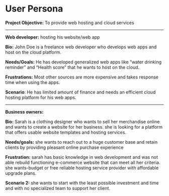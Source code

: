 # User Persona

**Project Objective:** To provide web hosting and cloud services

---

**Web developer:** hosting his website/web app

**Bio:** John Doe is a freelance web developer who develops web apps and host on
the cloud platform.

**Needs/Goals:** He has developed generalized web apps like “water drinking
reminder” and “Health score” that he wants to host on the cloud.

**Frustrations:** Most other sources are more expensive and takes response time
when using the apps.

**Scenario**: He has limited amount of finance and needs an efficient cloud
hosting platform for his web apps.

---

**Business owners:**

**Bio:** Sarah is a clothing designer who wants to sell her merchandise online
and wants to create a website for her business. she is looking for a platform
that offers usable website templates and hosting services.

**Needs/goals:** she wants to reach out to a huge customer base and retain
clients by providing pleasant online purchase experience

**Frustration:** sarah has basic knowledge in web development and was not able
rebuild functioning e-commerce website that can meet all her criteria. she
wants-budget or free reliable hosting service provider with affordable upgrade
plans.

**Scenario 2:** she wants to start with the least possible investment and time
and with no specialized team to support her client.
